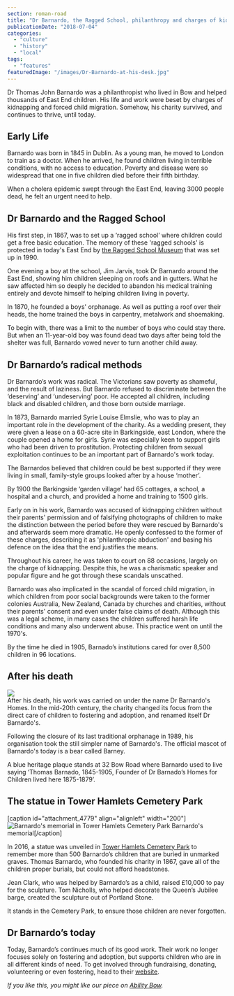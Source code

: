 ```yaml
---
section: roman-road
title: "Dr Barnardo, the Ragged School, philanthropy and charges of kidnapping"
publicationDate: "2018-07-04"
categories: 
  - "culture"
  - "history"
  - "local"
tags: 
  - "features"
featuredImage: "/images/Dr-Barnardo-at-his-desk.jpg"
---
```


Dr Thomas John Barnardo was a philanthropist who lived in Bow and helped thousands of East End children. His life and work were beset by charges of kidnapping and forced child migration. Somehow, his charity survived, and continues to thrive, until today.

## Early Life

Barnardo was born in 1845 in Dublin. As a young man, he moved to London to train as a doctor. When he arrived, he found children living in terrible conditions, with no access to education. Poverty and disease were so widespread that one in five children died before their fifth birthday.

When a cholera epidemic swept through the East End, leaving 3000 people dead, he felt an urgent need to help.

## Dr Barnardo and the Ragged School

His first step, in 1867, was to set up a ‘ragged school’ where children could get a free basic education. The memory of these 'ragged schools' is protected in today's East End by [the Ragged School Museum](https://www.raggedschoolmuseum.org.uk/school-museum/) that was set up in 1990.

One evening a boy at the school, Jim Jarvis, took Dr Barnardo around the East End, showing him children sleeping on roofs and in gutters. What he saw affected him so deeply he decided to abandon his medical training entirely and devote himself to helping children living in poverty.

In 1870, he founded a boys' orphanage. As well as putting a roof over their heads, the home trained the boys in carpentry, metalwork and shoemaking.

To begin with, there was a limit to the number of boys who could stay there. But when an 11-year-old boy was found dead two days after being told the shelter was full, Barnardo vowed never to turn another child away.

## Dr Barnardo’s radical methods

Dr Barnardo’s work was radical. The Victorians saw poverty as shameful, and the result of laziness. But Barnardo refused to discriminate between the ‘deserving’ and ‘undeserving’ poor. He accepted all children, including black and disabled children, and those born outside marriage.

In 1873, Barnardo married Syrie Louise Elmslie, who was to play an important role in the development of the charity. As a wedding present, they were given a lease on a 60-acre site in Barkingside, east London, where the couple opened a home for girls. Syrie was especially keen to support girls who had been driven to prostitution. Protecting children from sexual exploitation continues to be an important part of Barnardo's work today.

The Barnardos believed that children could be best supported if they were living in small, family-style groups looked after by a house ‘mother’.

By 1900 the Barkingside ‘garden village’ had 65 cottages, a school, a hospital and a church, and provided a home and training to 1500 girls.

Early on in his work, Barnardo was accused of kidnapping children without their parents' permission and of falsifying photographs of children to make the distinction between the period before they were rescued by Barnardo's and afterwards seem more dramatic. He openly confessed to the former of these charges, describing it as 'philanthropic abduction' and basing his defence on the idea that the end justifies the means.

Throughout his career, he was taken to court on 88 occasions, largely on the charge of kidnapping. Despite this, he was a charismatic speaker and popular figure and he got through these scandals unscathed.

Barnardo was also implicated in the scandal of forced child migration, in which children from poor social backgrounds were taken to the former colonies Australia, New Zealand, Canada by churches and charities, without their parents' consent and even under false claims of death. Although this was a legal scheme, in many cases the children suffered harsh life conditions and many also underwent abuse. This practice went on until the 1970's.

By the time he died in 1905, Barnado’s institutions cared for over 8,500 children in 96 locations.

## After his death

![](/images/Barnados-Blue-Plaque-200x200.jpg)  
After his death, his work was carried on under the name Dr Barnardo's Homes. In the mid-20th century, the charity changed its focus from the direct care of children to fostering and adoption, and renamed itself Dr Barnardo's.

Following the closure of its last traditional orphanage in 1989, his organisation took the still simpler name of Barnardo's. The official mascot of Barnardo's today is a bear called Barney.

A blue heritage plaque stands at 32 Bow Road where Barnardo used to live saying ‘Thomas Barnado, 1845-1905, Founder of Dr Barnado’s Homes for Children lived here 1875-1879’.

## The statue in Tower Hamlets Cemetery Park

\[caption id="attachment\_4779" align="alignleft" width="200"\]![Barnardo's memorial in Tower Hamlets Cemetery Park](/images/Tower-Hamlets-Cemetery-Park-Barnardos-200x200.jpg) Barnardo's memorial\[/caption\]

In 2016, a statue was unveiled in [Tower Hamlets Cemetery Park](https://romanroadlondon.com/tower-hamlets-cemetery-park-mile-end/) to remember more than 500 Barnardo’s children that are buried in unmarked graves. Thomas Barnardo, who founded his charity in 1867, gave all of the children proper burials, but could not afford headstones.

Jean Clark, who was helped by Barnardo’s as a child, raised £10,000 to pay for the sculpture. Tom Nicholls, who helped decorate the Queen’s Jubilee barge, created the sculpture out of Portland Stone.

It stands in the Cemetery Park, to ensure those children are never forgotten.

## Dr Barnardo’s today

Today, Barnardo’s continues much of its good work. Their work no longer focuses solely on fostering and adoption, but supports children who are in all different kinds of need. To get involved through fundraising, donating, volunteering or even fostering, head to their [website](https://www.barnardos.org.uk/).

_If you like this, you might like our piece on [Ability Bow](https://romanroadlondon.com/ability-bow-gym-victoria-kent/)._

